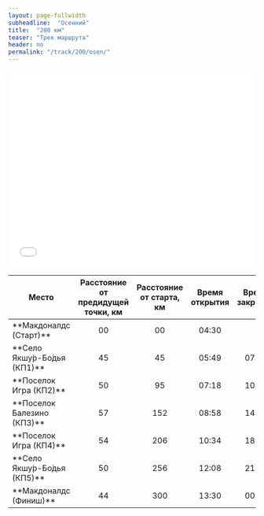 ```yaml
---
layout: page-fullwidth
subheadline:  "Осенний"
title:  "200 км"
teaser: "Трек маршрута"
header: no
permalink: "/track/200/osen/"
---
```


<iframe class="gpsies" src="//www.gpsies.com/mapOnly.do?fileId=ybumlywyezprdknl" width="100%" height="400" frameborder="0" scrolling="no" marginheight="0" marginwidth="0"></iframe>

<table>
<thead>
<colgroup>
<col width="35%" />
</colgroup>
<tr class="header">
<th align="center">Место</th>
<th align="center">Расстояние от предидущей точки, км</th>
<th align="center">Расстояние от старта, км</th>  
<th align="center">Время открытия</th>  
<th align="center">Время закрытия</th>  
</tr>
</thead>
<tbody>
<tr>
<td markdown="span">**Макдоналдс (Старт)**</td>
<td markdown="span" align="center">00</td>
<td markdown="span" align="center">00</td>
<td markdown="span" align="center">04:30</td>
<td markdown="span" align="center"> </td>
</tr>
<tr>
<td markdown="span">**Село Якшу́р-Бо́дья (КП1)**</td>
<td markdown="span" align="center">45</td>
<td markdown="span" align="center">45</td>
<td markdown="span" align="center">05:49</td>
<td markdown="span" align="center">07:45</td>
</tr>
<tr>
<td markdown="span">**Поселок Игра (КП2)**</td>
<td markdown="span" align="center">50</td>
<td markdown="span" align="center">95</td>
<td markdown="span" align="center">07:18</td>
<td markdown="span" align="center">10:50</td>
</tr>
<tr>
<td markdown="span">**Поселок Балезино (КП3)**</td>
<td markdown="span" align="center">57</td>
<td markdown="span" align="center">152</td>
<td markdown="span" align="center">08:58</td>
<td markdown="span" align="center">14:38</td>
</tr>
 <tr>
<td markdown="span">**Поселок Игра (КП4)**</td>
<td markdown="span" align="center">54</td>
<td markdown="span" align="center">206</td>
<td markdown="span" align="center">10:34</td>
<td markdown="span" align="center">18:14</td>
</tr>
 <tr>
<td markdown="span">**Село Якшу́р-Бо́дья (КП5)**</td>
<td markdown="span" align="center">50</td>
<td markdown="span" align="center">256</td>
<td markdown="span" align="center">12:08</td>
<td markdown="span" align="center">21:34</td>
</tr>
<tr>
<td markdown="span">**Макдоналдс  (Финиш)**</td>
<td markdown="span" align="center">44</td>
<td markdown="span" align="center">300</td>
<td markdown="span" align="center">13:30</td>
<td markdown="span" align="center">00:30</td>
</tr>
</tbody>
</table>
